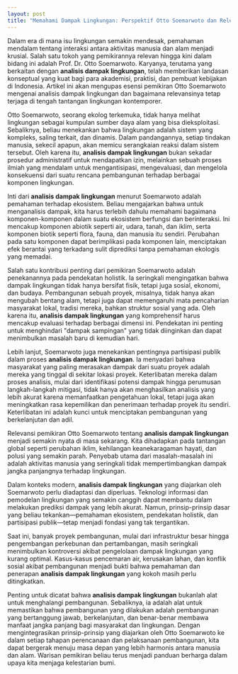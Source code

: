 ```yaml
---
layout: post
title: "Memahami Dampak Lingkungan: Perspektif Otto Soemarwoto dan Relevansinya Hari Ini"
---
```


Dalam era di mana isu lingkungan semakin mendesak, pemahaman mendalam tentang interaksi antara aktivitas manusia dan alam menjadi krusial. Salah satu tokoh yang pemikirannya relevan hingga kini dalam bidang ini adalah Prof. Dr. Otto Soemarwoto. Karyanya, terutama yang berkaitan dengan **analisis dampak lingkungan**, telah memberikan landasan konseptual yang kuat bagi para akademisi, praktisi, dan pembuat kebijakan di Indonesia. Artikel ini akan mengupas esensi pemikiran Otto Soemarwoto mengenai analisis dampak lingkungan dan bagaimana relevansinya tetap terjaga di tengah tantangan lingkungan kontemporer.

Otto Soemarwoto, seorang ekolog terkemuka, tidak hanya melihat lingkungan sebagai kumpulan sumber daya alam yang bisa dieksploitasi. Sebaliknya, beliau menekankan bahwa lingkungan adalah sistem yang kompleks, saling terkait, dan dinamis. Dalam pandangannya, setiap tindakan manusia, sekecil apapun, akan memicu serangkaian reaksi dalam sistem tersebut. Oleh karena itu, **analisis dampak lingkungan** bukan sekadar prosedur administratif untuk mendapatkan izin, melainkan sebuah proses ilmiah yang mendalam untuk mengantisipasi, mengevaluasi, dan mengelola konsekuensi dari suatu rencana pembangunan terhadap berbagai komponen lingkungan.

Inti dari **analisis dampak lingkungan** menurut Soemarwoto adalah pemahaman terhadap ekosistem. Beliau mengajarkan bahwa untuk menganalisis dampak, kita harus terlebih dahulu memahami bagaimana komponen-komponen dalam suatu ekosistem berfungsi dan berinteraksi. Ini mencakup komponen abiotik seperti air, udara, tanah, dan iklim, serta komponen biotik seperti flora, fauna, dan manusia itu sendiri. Perubahan pada satu komponen dapat berimplikasi pada komponen lain, menciptakan efek berantai yang terkadang sulit diprediksi tanpa pemahaman ekologis yang memadai.

Salah satu kontribusi penting dari pemikiran Soemarwoto adalah penekanannya pada pendekatan holistik. Ia seringkali mengingatkan bahwa dampak lingkungan tidak hanya bersifat fisik, tetapi juga sosial, ekonomi, dan budaya. Pembangunan sebuah proyek, misalnya, tidak hanya akan mengubah bentang alam, tetapi juga dapat memengaruhi mata pencaharian masyarakat lokal, tradisi mereka, bahkan struktur sosial yang ada. Oleh karena itu, **analisis dampak lingkungan** yang komprehensif harus mencakup evaluasi terhadap berbagai dimensi ini. Pendekatan ini penting untuk menghindari "dampak sampingan" yang tidak diinginkan dan dapat menimbulkan masalah baru di kemudian hari.

Lebih lanjut, Soemarwoto juga menekankan pentingnya partisipasi publik dalam proses **analisis dampak lingkungan**. Ia menyadari bahwa masyarakat yang paling merasakan dampak dari suatu proyek adalah mereka yang tinggal di sekitar lokasi proyek. Keterlibatan mereka dalam proses analisis, mulai dari identifikasi potensi dampak hingga perumusan langkah-langkah mitigasi, tidak hanya akan menghasilkan analisis yang lebih akurat karena memanfaatkan pengetahuan lokal, tetapi juga akan meningkatkan rasa kepemilikan dan penerimaan terhadap proyek itu sendiri. Keterlibatan ini adalah kunci untuk menciptakan pembangunan yang berkelanjutan dan adil.

Relevansi pemikiran Otto Soemarwoto tentang **analisis dampak lingkungan** menjadi semakin nyata di masa sekarang. Kita dihadapkan pada tantangan global seperti perubahan iklim, kehilangan keanekaragaman hayati, dan polusi yang semakin parah. Penyebab utama dari masalah-masalah ini adalah aktivitas manusia yang seringkali tidak mempertimbangkan dampak jangka panjangnya terhadap lingkungan.

Dalam konteks modern, **analisis dampak lingkungan** yang diajarkan oleh Soemarwoto perlu diadaptasi dan diperluas. Teknologi informasi dan pemodelan lingkungan yang semakin canggih dapat membantu dalam melakukan prediksi dampak yang lebih akurat. Namun, prinsip-prinsip dasar yang beliau tekankan—pemahaman ekosistem, pendekatan holistik, dan partisipasi publik—tetap menjadi fondasi yang tak tergantikan.

Saat ini, banyak proyek pembangunan, mulai dari infrastruktur besar hingga pengembangan perkebunan dan pertambangan, masih seringkali menimbulkan kontroversi akibat pengelolaan dampak lingkungan yang kurang optimal. Kasus-kasus pencemaran air, kerusakan lahan, dan konflik sosial akibat pembangunan menjadi bukti bahwa pemahaman dan penerapan **analisis dampak lingkungan** yang kokoh masih perlu ditingkatkan.

Penting untuk dicatat bahwa **analisis dampak lingkungan** bukanlah alat untuk menghalangi pembangunan. Sebaliknya, ia adalah alat untuk memastikan bahwa pembangunan yang dilakukan adalah pembangunan yang bertanggung jawab, berkelanjutan, dan benar-benar membawa manfaat jangka panjang bagi masyarakat dan lingkungan. Dengan mengintegrasikan prinsip-prinsip yang diajarkan oleh Otto Soemarwoto ke dalam setiap tahapan perencanaan dan pelaksanaan pembangunan, kita dapat bergerak menuju masa depan yang lebih harmonis antara manusia dan alam. Warisan pemikiran beliau terus menjadi panduan berharga dalam upaya kita menjaga kelestarian bumi.
